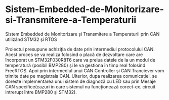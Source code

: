 # Sistem-Embedded-de-Monitorizare-si-Transmitere-a-Temperaturii
Sistem Embedded de Monitorizare și Transmitere a Temperaturii prin CAN utilizând STM32 și RTOS

Proiectul presupune achiziția de date prin intermediul protocolului CAN. Acest proces se va realiza folosind o placă de dezvoltare care are încorporat un STM32F030R8T6 care va prelua datele de la un modul de temperatură (posibil BMP280) și le va gestiona în timp real folosind FreeRTOS. Apoi prin intermediul unui CAN Controller și CAN Tranciever vom trimite date pe magistrala CAN. Ulterior, dupa realizarea comunicației, se dorește implementarea unui sistem de diagnoză cu LED sau prin Mesaje CAN specifice(cazuri in care sistemul nu funcționează corect-ex. circuit intrerupt între BMP280 și STM32).
